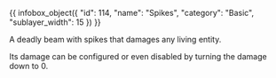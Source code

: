 {{ infobox_object({
	"id": 114,
	"name": "Spikes",
	"category": "Basic",
	"sublayer_width": 15
}) }}

A deadly beam with spikes that damages any living entity.

Its damage can be configured or even disabled by turning the damage down to 0.
